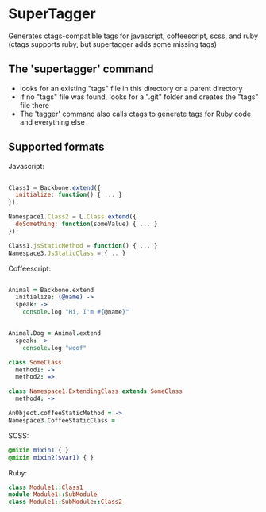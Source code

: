 SuperTagger
===========

Generates ctags-compatible tags for javascript, coffeescript, scss, and ruby
(ctags supports ruby, but supertagger adds some missing tags)

The 'supertagger' command
--------------------

* looks for an existing "tags" file in this directory or a parent directory
* if no "tags" file was found, looks for a ".git" folder and creates the "tags" file there
* The 'tagger' command also calls ctags to generate tags for Ruby code and everything else

Supported formats
-----------------

Javascript:

```javascript

Class1 = Backbone.extend({
  initialize: function() { ... }
});

Namespace1.Class2 = L.Class.extend({
  doSomething: function(someValue) { ... }
});

Class1.jsStaticMethod = function() { ... }
Namespace3.JsStaticClass = { .. }

```

Coffeescript:

```coffeescript

Animal = Backbone.extend
  initialize: (@name) ->
  speak: ->
    console.log "Hi, I'm #{@name}"


Animal.Dog = Animal.extend
  speak: ->
    console.log "woof"

class SomeClass
  method1: ->
  method2: =>

class Namespace1.ExtendingClass extends SomeClass
  method4: ->

AnObject.coffeeStaticMethod = ->
Namespace3.CoffeeStaticClass =

```

SCSS:
```scss
@mixin mixin1 { }
@mixin mixin2($var1) { }

```

Ruby:
```ruby
class Module1::Class1
module Module1::SubModule
class Module1::SubModule::Class2
```
